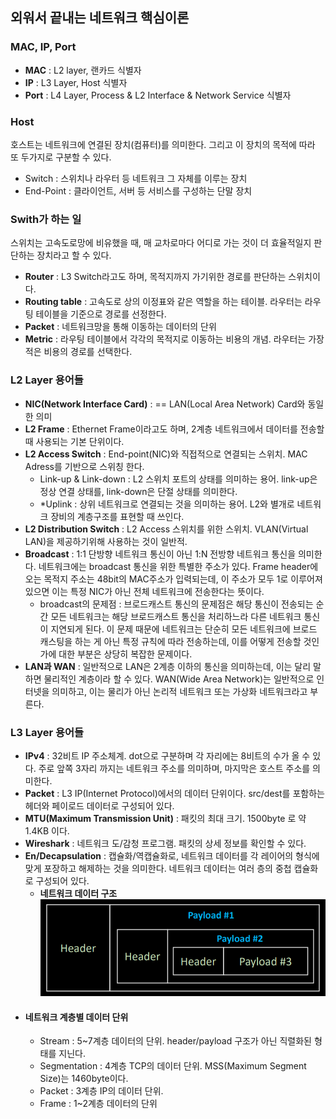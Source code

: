 ## 외워서 끝내는 네트워크 핵심이론

### MAC, IP, Port
- **MAC** : L2 layer, 랜카드 식별자
- **IP** : L3 Layer, Host 식별자
- **Port** : L4 Layer, Process & L2 Interface & Network Service 식별자

### Host
호스트는 네트워크에 연결된 장치(컴퓨터)를 의미한다. 그리고 이 장치의 목적에 따라 또 두가지로 구분할 수 있다.
- Switch : 스위치나 라우터 등 네트워크 그 자체를 이루는 장치
- End-Point : 클라이언트, 서버 등 서비스를 구성하는 단말 장치

### Swith가 하는 일
스위치는 고속도로망에 비유했을 때, 매 교차로마다 어디로 가는 것이 더 효율적일지 판단하는 장치라고 할 수 있다.
- **Router** : L3 Switch라고도 하며, 목적지까지 가기위한 경로를 판단하는 스위치이다.
- **Routing table** : 고속도로 상의 이정표와 같은 역할을 하는 테이블. 라우터는 라우팅 테이블을 기준으로 경로를 선정한다.
- **Packet** : 네트워크망을 통해 이동하는 데이터의 단위
- **Metric** : 라우팅 테이블에서 각각의 목적지로 이동하는 비용의 개념. 라우터는 가장 적은 비용의 경로를 선택한다.
  
### L2 Layer 용어들

- **NIC(Network Interface Card)** : == LAN(Local Area Network) Card와 동일한 의미
- **L2 Frame** : Ethernet Frame이라고도 하며, 2계층 네트워크에서 데이터를 전송할 때 사용되는 기본 단위이다.
- **L2 Access Switch** : End-point(NIC)와 직접적으로 연결되는 스위치. MAC Adress를 기반으로 스위칭 한다.
  - Link-up & Link-down : L2 스위치 포트의 상태를 의미하는 용어. link-up은 정상 연결 상태를, link-down은 단절 상태를 의미한다.
  - *Uplink : 상위 네트워크로 연결되는 것을 의미하는 용어. L2와 별개로 네트워크 장비의 계층구조를 표현할 때 쓰인다.
- **L2 Distribution Switch** : L2 Access 스위치를 위한 스위치. VLAN(Virtual LAN)을 제공하기위해 사용하는 것이 일반적.
- **Broadcast** : 1:1 단방향 네트워크 통신이 아닌 1:N 전방향 네트워크 통신을 의미한다. 네트워크에는 broadcast 통신을 위한 특별한 주소가 있다. Frame header에 오는 목적지 주소는 48bit의 MAC주소가 입력되는데, 이 주소가 모두 1로 이루어져 있으면 이는 특정 NIC가 아닌 전체 네트워크에 전송한다는 뜻이다.
  - broadcast의 문제점 : 브로드캐스트 통신의 문제점은 해당 통신이 전송되는 순간 모든 네트워크는 해당 브로드캐스트 통신을 처리하느라 다른 네트워크 통신이 지연되게 된다. 이 문제 때문에 네트워크는 단순히 모든 네트워크에 브로드 캐스팅을 하는 게 아닌 특정 규칙에 따라 전송하는데, 이를 어떻게 전송할 것인가에 대한 부분은 상당히 복잡한 문제이다.
- **LAN과 WAN** : 일반적으로 LAN은 2계층 이하의 통신을 의미하는데, 이는 달리 말하면 물리적인 계층이라 할 수 있다. WAN(Wide Area Network)는 일반적으로 인터넷을 의미하고, 이는 물리가 아닌 논리적 네트워크 또는 가상화 네트워크라고 부른다.

### L3 Layer 용어들
- **IPv4** : 32비트 IP 주소체계. dot으로 구분하며 각 자리에는 8비트의 수가 올 수 있다. 주로 앞쪽 3자리 까지는 네트워크 주소를 의미하며, 마지막은 호스트 주소를 의미한다.
- **Packet** : L3 IP(Internet Protocol)에서의 데이터 단위이다. src/dest를 포함하는 헤더와 페이로드 데이터로 구성되어 있다.
- **MTU(Maximum Transmission Unit)** : 패킷의 최대 크기. 1500byte 로 약 1.4KB 이다.
- **Wireshark** : 네트워크 도/감청 프로그램. 패킷의 상세 정보를 확인할 수 있다.
- **En/Decapsulation** : 캡슐화/역캡슐화로, 네트워크 데이터를 각 레이어의 형식에 맞게 포장하고 해제하는 것을 의미한다. 네트워크 데이터는 여러 층의 중첩 캡슐화로 구성되어 있다.
  * **네트워크 데이터 구조**
  ![img.png](../assets/network_data_structure.png)  
- #### 네트워크 계층별 데이터 단위
  - Stream : 5~7계층 데이터의 단위. header/payload 구조가 아닌 직렬화된 형태를 지닌다.
  - Segmentation : 4계층 TCP의 데이터 단위. MSS(Maximum Segment Size)는 1460byte이다.
  - Packet : 3계층 IP의 데이터 단위.
  - Frame : 1~2계층 데이터의 단위
